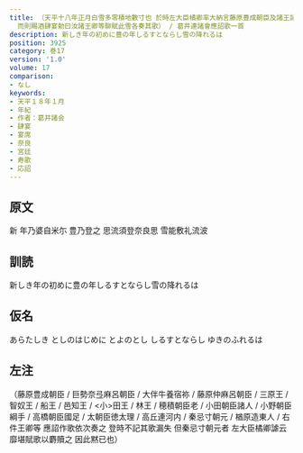 ```yaml
---
title: （天平十八年正月白雪多零積地數寸也 於時左大臣橘卿率大納言藤原豊成朝臣及諸王諸臣等参入太上天皇御在所 [中宮西院]供奉掃雪 於是降詔大臣参議并諸王者令侍于大殿上諸卿大夫者令侍于南細殿
  而則賜酒肆宴勅曰汝諸王卿等聊賦此雪各奏其歌） / 葛井連諸會應詔歌一首
description: 新しき年の初めに豊の年しるすとならし雪の降れるは
position: 3925
category: 巻17
version: '1.0'
volume: 17
comparison:
- なし
keywords:
- 天平１８年１月
- 年紀
- 作者：葛井諸会
- 肆宴
- 宴席
- 奈良
- 宮廷
- 寿歌
- 応詔
---
```


## 原文

新 年乃婆自米尓 豊乃登之 思流須登奈良思 雪能敷礼流波

## 訓読

新しき年の初めに豊の年しるすとならし雪の降れるは

## 仮名

あらたしき としのはじめに とよのとし しるすとならし ゆきのふれるは

## 左注

（藤原豊成朝臣 / 巨勢奈弖麻呂朝臣 / 大伴牛養宿祢 / 藤原仲麻呂朝臣 / 三原王 / 智奴王 / 船王 / 邑知王 / <小>田王 / 林王 / 穂積朝臣老 / 小田朝臣諸人 / 小野朝臣綱手 / 高橋朝臣國足 / 太朝臣徳太理 / 高丘連河内 / 秦忌寸朝元 / 楢原造東人 / 右件王卿等 應詔作歌依次奏之 登時不記其歌漏失 但秦忌寸朝元者 左大臣橘卿謔云 靡堪賦歌以麝贖之 因此黙已也）
